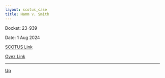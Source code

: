 ```yaml
---
layout: scotus_case
title: Hamm v. Smith
---
```


Docket: 23-939

Date: 1 Aug 2024

[SCOTUS Link](https://www.supremecourt.gov/opinions/23pdf/603us1r57_6k47.pdf)

[Oyez Link](https://www.oyez.org/cases/2024/23-939)

---

[Up](./README.md)